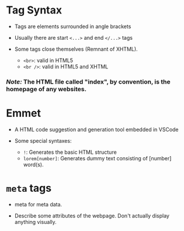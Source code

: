 # Tag Syntax
- Tags are elements surrounded in angle brackets

- Usually there are start `<...>` and end `</...>` tags
- Some tags close themselves (Remnant of XHTML).
  -  `<br>`: valid in HTML5
  -  `<br />`: valid in HTML5 and XHTML

### ***Note:*** The HTML file called "index", by convention, is the homepage of any websites.

# Emmet
- A HTML code suggestion and generation tool embedded in VSCode

- Some special syntaxes:
  - `!`: Generates the basic HTML structure
  - `lorem[number]`: Generates dummy text consisting of [number] word(s). 

# `meta` tags
- meta for meta data. 

- Describe some attributes of the webpage. Don't actually display anything visually.
  